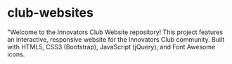 # club-websites
"Welcome to the Innovators Club Website repository! This project features an interactive, responsive website for the Innovators Club community. Built with HTML5, CSS3 (Bootstrap), JavaScript (jQuery), and Font Awesome icons.
